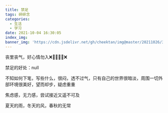 ```yaml
---
title: 禁足
tags: 碎碎念
categories:
  - 生活
  - 学习
date: 2021-10-04 16:30:05
index_img:
banner_img: 'https://cdn.jsdelivr.net/gh/cheektan/img@master/20211026/3.jpg'
---
```

丧里丧气，好心情勿入❌🙅‍♀️🙅‍♂️❌
<!-- more -->
禁足的好处：null

不知如何下笔，写些什么，很闷，透不过气，只有自己的世界很暗淡，周围一切外部环境很美好，望而却步，疑虑重重

焦虑感，无力感，尝试接近又遥不可及

夏天的雨，冬天的风，春秋的无常